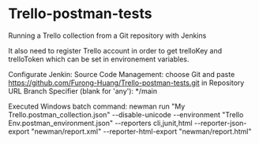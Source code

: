 # Trello-postman-tests

Running a Trello collection from a Git repository with Jenkins

It also need to register Trello account in order to get trelloKey and trelloToken which can be set in environement variables.

Configurate Jenkin:
Source Code Management: choose Git and paste https://github.com/Furong-Huang/Trello-postman-tests.git in Repository URL
Branch Specifier (blank for 'any'): */main

Executed Windows batch command:
newman run "My Trello.postman_collection.json" --disable-unicode --environment "Trello Env.postman_environment.json" --reporters cli,junit,html --reporter-json-export "newman/report.xml" --reporter-html-export "newman/report.html"

